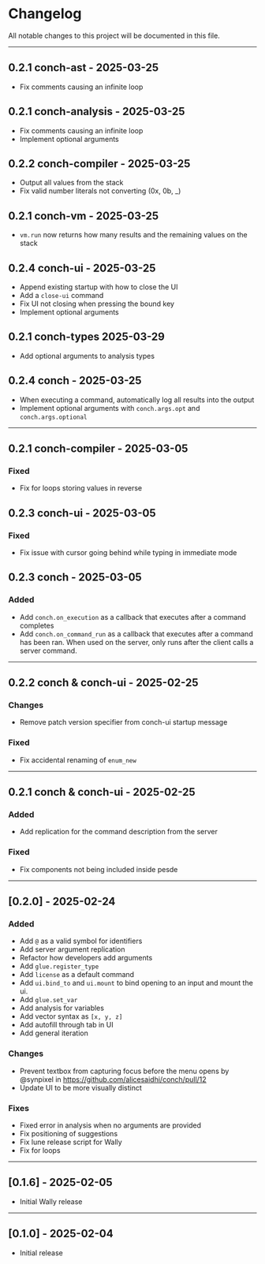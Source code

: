 # Changelog

All notable changes to this project will be documented in this file.

--------------------------------------------------------------------------------

## 0.2.1 conch-ast - 2025-03-25

- Fix comments causing an infinite loop

## 0.2.1 conch-analysis - 2025-03-25

- Fix comments causing an infinite loop
- Implement optional arguments

## 0.2.2 conch-compiler - 2025-03-25

- Output all values from the stack
- Fix valid number literals not converting (0x, 0b, _)

## 0.2.1 conch-vm - 2025-03-25

- `vm.run` now returns how many results and the remaining values on the stack

## 0.2.4 conch-ui - 2025-03-25

- Append existing startup with how to close the UI
- Add a `close-ui` command  
- Fix UI not closing when pressing the bound key
- Implement optional arguments

## 0.2.1 conch-types 2025-03-29

- Add optional arguments to analysis types

## 0.2.4 conch - 2025-03-25

- When executing a command, automatically log all results into the output
- Implement optional arguments with `conch.args.opt` and `conch.args.optional`

--------------------------------------------------------------------------------

## 0.2.1 conch-compiler - 2025-03-05

### Fixed

- Fix for loops storing values in reverse

## 0.2.3 conch-ui - 2025-03-05

### Fixed

- Fix issue with cursor going behind while typing in immediate mode

## 0.2.3 conch - 2025-03-05

### Added

- Add `conch.on_execution` as a callback that executes after a command completes
- Add `conch.on_command_run` as a callback that executes after a command has been ran. When used on the server, only runs after the client calls a server command.

--------------------------------------------------------------------------------

## 0.2.2 conch & conch-ui - 2025-02-25

### Changes

- Remove patch version specifier from conch-ui startup message

### Fixed

- Fix accidental renaming of `enum_new`

--------------------------------------------------------------------------------

## 0.2.1 conch & conch-ui - 2025-02-25

### Added

- Add replication for the command description from the server

### Fixed

- Fix components not being included inside pesde

--------------------------------------------------------------------------------

## [0.2.0] - 2025-02-24

### Added

- Add `@` as a valid symbol for identifiers
- Add server argument replication
- Refactor how developers add arguments
- Add `glue.register_type`
- Add `license` as a default command
- Add `ui.bind_to` and `ui.mount` to bind opening to an input and mount the ui.
- Add `glue.set_var`
- Add analysis for variables
- Add vector syntax as `[x, y, z]`
- Add autofill through tab in UI
- Add general iteration

### Changes

- Prevent textbox from capturing focus before the menu opens by @synpixel in https://github.com/alicesaidhi/conch/pull/12
- Update UI to be more visually distinct

### Fixes

- Fixed error in analysis when no arguments are provided
- Fix positioning of suggestions
- Fix lune release script for Wally
- Fix for loops

--------------------------------------------------------------------------------

## [0.1.6] - 2025-02-05

- Initial Wally release

--------------------------------------------------------------------------------

## [0.1.0] - 2025-02-04

- Initial release

